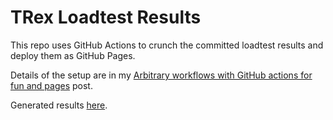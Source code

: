 # TRex Loadtest Results
This repo uses GitHub Actions to crunch the committed loadtest
results and deploy them as GitHub Pages.

Details of the setup are in my [Arbitrary workflows with GitHub actions
for fun and pages](https://wejn.org/2021/08/arbitrary-workflows-github-actions/)
post.

Generated results [here](https://wejn.github.io/trex-loadtest-results/).
